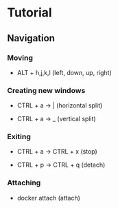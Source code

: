 # Tutorial

## Navigation

### Moving

- ALT + h,j,k,l (left, down, up, right)

### Creating new windows

- CTRL + a -> | (horizontal split)

- CTRL + a -> _ (vertical split)

### Exiting

- CTRL + a -> CTRL + x (stop)

- CTRL + p -> CTRL + q (detach)

### Attaching

- docker attach (attach)